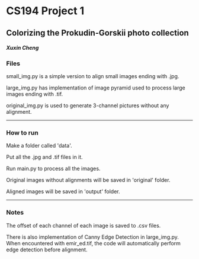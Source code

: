 # CS194 Project 1 

## Colorizing the Prokudin-Gorskii photo collection

##### Xuxin Cheng



### Files

small_img.py is a simple version to align small images ending with .jpg.

large_img.py has implementation of image pyramid used to process large images ending with .tif.

original_img.py is used to generate 3-channel pictures without any alignment.

---

### How to run

Make a folder called 'data'.

Put all the .jpg and .tif files in it.

Run main.py to process all the images.

Original images without alignments will be saved in 'original' folder.

Aligned images will be saved in 'output' folder.

--------

### Notes

The offset of each channel of each image is saved to .csv files.

There is also implementation of Canny Edge Detection in large_img.py. When encountered with emir_ed.tif, the code will automatically perform edge detection before alignment.

